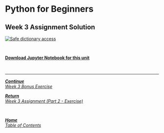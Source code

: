 # Python for Beginners

## Week 3 Assignment Solution

[![Safe dictionary access](https://img.youtube.com/vi/pbMeeGn0O0c/hqdefault.jpg)](https://youtu.be/pbMeeGn0O0c)

<br>

[**Download Jupyter Notebook for this unit**](https://open.sap.com/go/link?url=https%3A%2F%2Fopensap-public.s3.openhpicloud.de%2Fcourses%2F2qRB6Gz3FcfD2OBbnSCf8m%2Frtfiles%2F3EdOPmUVVrwITMcMyfcIQp%2Fweek_3_assignment_solution.ipynb&checksum=ae83426&tracking_type=rich_text_item_link&tracking_id=40c66dce-517a-45b6-b483-032ec9febea1&tracking_course_id=4ff355ea-207c-4293-ab59-84c3d557f2d2)

<br>

---

[***Continue*** <br> *Week 3 Bonus Exercise*](week3_bonus_exercise.md)

[***Return*** <br> *Week 3 Assignment (Part 2 - Exercise)*](week3_assignment_exercise.md)

<br>

[***Home*** <br>*Table of Contents*](home.md)